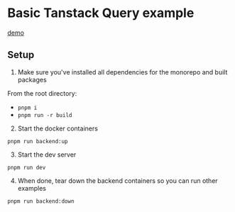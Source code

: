 # Basic Tanstack Query example

[demo](https://x.com/msfstef/status/1828763769498952173)

## Setup

1. Make sure you've installed all dependencies for the monorepo and built packages

From the root directory:

- `pnpm i`
- `pnpm run -r build`

2. Start the docker containers

`pnpm run backend:up`

3. Start the dev server

`pnpm run dev`

4. When done, tear down the backend containers so you can run other examples

`pnpm run backend:down`

